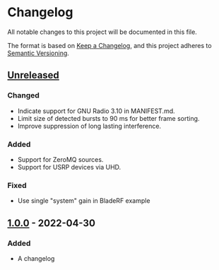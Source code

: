 # Changelog
All notable changes to this project will be documented in this file.

The format is based on [Keep a Changelog](https://keepachangelog.com/en/1.0.0/),
and this project adheres to [Semantic Versioning](https://semver.org/spec/v2.0.0.html).

## [Unreleased]
### Changed
- Indicate support for GNU Radio 3.10 in MANIFEST.md.
- Limit size of detected bursts to 90 ms for better frame sorting.
- Improve suppression of long lasting interference.

### Added
- Support for ZeroMQ sources.
- Support for USRP devices via UHD.

### Fixed
- Use single "system" gain in BladeRF example

## [1.0.0] - 2022-04-30
### Added
- A changelog

[Unreleased]: https://github.com/muccc/gr-iridium/compare/v1.0.0...HEAD
[1.0.0]: https://github.com/muccc/gr-iridium/releases/tag/v1.0.0
